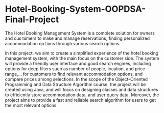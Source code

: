 # Hotel-Booking-System-OOPDSA-Final-Project
 The Hotel Booking Management System is a complete solution for owners and cus tomers to make and manage reservations, finding personalized accommodation op tions through various search options.
 
 In this project, we aim to create a simplified experience of the hotel booking management system, with the main focus on the customer side. The system will provide a friendly user interface and good 
 search engines, including options for deep filters such as number of people, location, and price range,... for customers to find relevant accommodation options, and compare prices among selections.
 In the scope of the Object-Oriented Programming and Data Structure Algorithm course, the project will be created using Java, and will focus on designing classes and data structures to efficiently 
 store accommodation data, and user query data. Moreover, the project aims to provide a fast and reliable search algorithm for users to get the most relevant options

